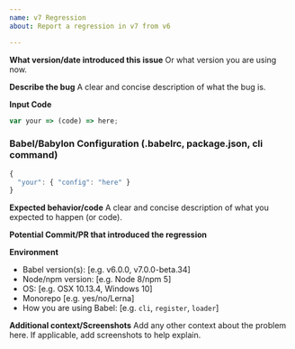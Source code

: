 ```yaml
---
name: v7 Regression
about: Report a regression in v7 from v6

---
```


**What version/date introduced this issue**
Or what version you are using now.

**Describe the bug**
A clear and concise description of what the bug is.

**Input Code**
<!--- If you have link to our REPL or a standalone repo please link that! -->

```js
var your => (code) => here;
```

### Babel/Babylon Configuration (.babelrc, package.json, cli command)
<!--- If describing a bug, tell us what your babel configuration looks like -->

```js
{
  "your": { "config": "here" }
}
```

**Expected behavior/code**
A clear and concise description of what you expected to happen (or code).

**Potential Commit/PR that introduced the regression**

**Environment**
- Babel version(s): [e.g. v6.0.0, v7.0.0-beta.34]
- Node/npm version: [e.g. Node 8/npm 5]
- OS: [e.g. OSX 10.13.4, Windows 10]
- Monorepo [e.g. yes/no/Lerna]
- How you are using Babel: [e.g. `cli`, `register`, `loader`]

**Additional context/Screenshots**
Add any other context about the problem here. If applicable, add screenshots to help explain.
